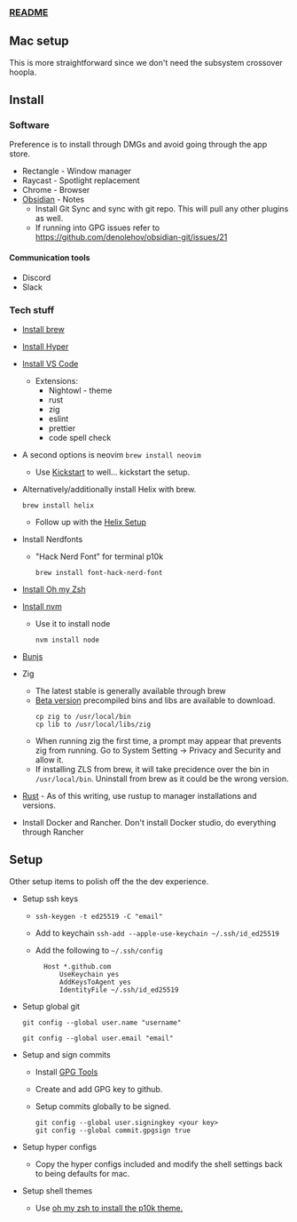 ### [README](README.md)

## Mac setup

This is more straightforward since we don't need the subsystem crossover hoopla.

## Install

### Software

Preference is to install through DMGs and avoid going through the app store.

- Rectangle - Window manager
- Raycast - Spotlight replacement
- Chrome - Browser
- [Obsidian](https://obsidian.md/download) - Notes
  - Install Git Sync and sync with git repo. This will pull any other plugins as well.
  - If running into GPG issues refer to https://github.com/denolehov/obsidian-git/issues/21

#### Communication tools

- Discord
- Slack

### Tech stuff

- [Install brew](https://docs.brew.sh/Installation)
- [Install Hyper](https://hyper.is/)
- [Install VS Code](https://code.visualstudio.com/download)
  - Extensions:
    - Nightowl - theme
    - rust
    - zig
    - eslint
    - prettier
    - code spell check
- A second options is neovim `brew install neovim`
  - Use [Kickstart](https://github.com/nvim-lua/kickstart.nvim) to well... kickstart the setup.
- Alternatively/additionally install Helix with brew.

  `brew install helix`

  - Follow up with the [Helix Setup](helix.md)

- Install Nerdfonts

  - "Hack Nerd Font" for terminal p10k

    `brew install font-hack-nerd-font`

- [Install Oh my Zsh](https://ohmyz.sh/)
- [Install nvm](https://github.com/nvm-sh/nvm?tab=readme-ov-file#installing-and-updating)

  - Use it to install node

    `nvm install node`

- [Bunjs](https://bun.sh/)
- Zig
  - The latest stable is generally available through brew
  - [Beta version](https://ziglang.org/download/) precompiled bins and libs are available to download.
    ```
    cp zig to /usr/local/bin
    cp lib to /usr/local/libs/zig
    ```
  - When running zig the first time, a prompt may appear that prevents zig from running. Go to System Setting -> Privacy and Security and allow it.
  - If installing ZLS from brew, it will take precidence over the bin in `/usr/local/bin`. Uninstall from brew as it could be the wrong version.
- [Rust](https://www.rust-lang.org/tools/install) - As of this writing, use rustup to manager installations and versions.
- Install Docker and Rancher. Don't install Docker studio, do everything through Rancher

## Setup

Other setup items to polish off the the dev experience.

- Setup ssh keys

  - `ssh-keygen -t ed25519 -C "email"`
  - Add to keychain `ssh-add --apple-use-keychain ~/.ssh/id_ed25519`
  - Add the following to `~/.ssh/config`

    ```
      Host *.github.com
          UseKeychain yes
          AddKeysToAgent yes
          IdentityFile ~/.ssh/id_ed25519
    ```

- Setup global git

  ```
  git config --global user.name "username"

  git config --global user.email "email"
  ```

- Setup and sign commits

  - Install [GPG Tools](https://gpgtools.org/)
  - Create and add GPG key to github.
  - Setup commits globally to be signed.

    ```
    git config --global user.signingkey <your key>
    git config --global commit.gpgsign true
    ```

- Setup hyper configs

  - Copy the hyper configs included and modify the shell settings back to being defaults for mac.

- Setup shell themes
  - Use [oh my zsh to install the p10k theme.](https://github.com/romkatv/powerlevel10k?tab=readme-ov-file#oh-my-zsh)
